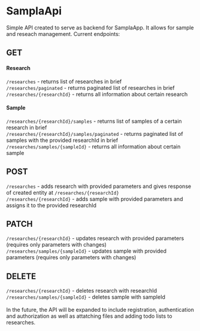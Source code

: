 # SamplaApi

Simple API created to serve as backend for SamplaApp. It allows for sample and reseach management.
Current endpoints:
## GET
#### Research
`/researches` - returns list of researches in brief <br/>
`/researches/paginated` - returns paginated list of researches in brief <br/>
`/researches/{researchId}` - returns all information about certain research <br/>
#### Sample
`/researches/{researchId}/samples` - returns list of samples of a certain research in brief <br/>
`/researches/{researchId}/samples/paginated` - returns paginated list of samples with the provided researchId in brief <br/> 
`/researches/samples/{sampleId}` - returns all information about certain sample <br/> 
## POST
`/researches` - adds research with provided parameters and gives response of created entity at `/researches/{researchId}` <br/>
`/researches/{researchId}` - adds sample with provided parameters and assigns it to the provided researchId <br/>
## PATCH
`/researches/{researchId}` - updates research with provided parameters (requires only parameters with changes) <br/>
`/researches/samples/{sampleId}` -  updates sample with provided parameters (requires only parameters with changes) <br/>
## DELETE
`/researches/{researchId}` - deletes research with researchId <br/>
`/researches/samples/{sampleId}` - deletes sample with sampleId <br/><br/>
In the future, the API will be expanded to include registration, authentication and authorization as well as attatching files and adding todo lists to researches.
